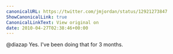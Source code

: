 ```yaml
---
canonicalURL: https://twitter.com/jmjordan/status/12921273847
ShowCanonicalLink: true
CanonicalLinkText: View original on
date: 2010-04-27T02:38:46+00:00
---
```

@diazap Yes. I've been doing that for 3 months.